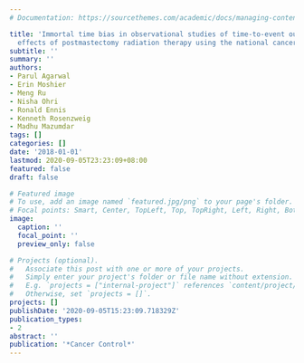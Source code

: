 ```yaml
---
# Documentation: https://sourcethemes.com/academic/docs/managing-content/

title: 'Immortal time bias in observational studies of time-to-event outcomes: assessing
  effects of postmastectomy radiation therapy using the national cancer database'
subtitle: ''
summary: ''
authors:
- Parul Agarwal
- Erin Moshier
- Meng Ru
- Nisha Ohri
- Ronald Ennis
- Kenneth Rosenzweig
- Madhu Mazumdar
tags: []
categories: []
date: '2018-01-01'
lastmod: 2020-09-05T23:23:09+08:00
featured: false
draft: false

# Featured image
# To use, add an image named `featured.jpg/png` to your page's folder.
# Focal points: Smart, Center, TopLeft, Top, TopRight, Left, Right, BottomLeft, Bottom, BottomRight.
image:
  caption: ''
  focal_point: ''
  preview_only: false

# Projects (optional).
#   Associate this post with one or more of your projects.
#   Simply enter your project's folder or file name without extension.
#   E.g. `projects = ["internal-project"]` references `content/project/deep-learning/index.md`.
#   Otherwise, set `projects = []`.
projects: []
publishDate: '2020-09-05T15:23:09.718329Z'
publication_types:
- 2
abstract: ''
publication: '*Cancer Control*'
---
```

